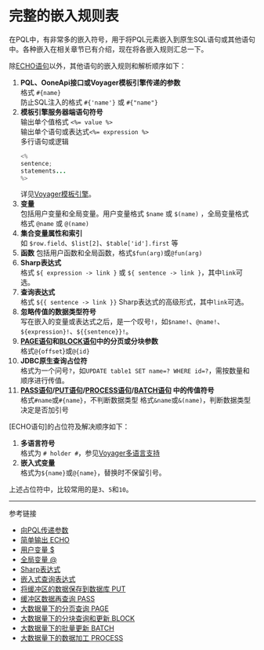 # 完整的嵌入规则表
在PQL中，有非常多的嵌入符号，用于将PQL元素嵌入到原生SQL语句或其他语句中。各种嵌入在相关章节已有介绍，现在将各嵌入规则汇总一下。

除[ECHO语句](/pql/echo.md)以外，其他语句的嵌入规则和解析顺序如下：
1. **PQL、OoneApi接口或Voyager模板引擎传递的参数**  
   格式 `#{name}`  
   防止SQL注入的格式 `#{'name'}` 或 `#{"name"}`
2. **模板引擎服务器端语句符号**  
   输出单个值格式 `<%= value %>`  
   输出单个语句或表达式`<%= expression %>`  
   多行语句或逻辑  
   ```java
   <%
   sentence;
   statements...
   %>
   ```
   详见[Voyager模板引擎](/voyager/overview.md)。
3. **变量**  
   包括用户变量和全局变量。用户变量格式 `$name` 或 `$(name)` ，全局变量格式 格式 `@name` 或 `@(name)`
4. **集合变量属性和索引**  
   如 `$row.field`、`$list[2]`、`$table['id'].first` 等
5. **函数**
   包括用户函数和全局函数，格式`$fun(arg)`或`@fun(arg)`
6. **Sharp表达式**  
   格式 `${ expression -> link }` 或 `${ sentence -> link }`，其中`link`可选。
7. **查询表达式**  
   格式 `${{ sentence -> link }}` Sharp表达式的高级形式，其中`link`可选。
8. **忽略传值的数据类型符号**  
   写在嵌入的变量或表达式之后，是一个叹号`!`，如`$name!`、`@name!`、`${expression}!`、`${{sentence}}!`。
9. **[PAGE语句](/pql/page.md)和[BLOCK语句](/pql/block.md)中的分页或分块参数**  
   格式`@{offset`}或`@{id}`
10. **JDBC原生查询占位符**  
   格式为一个问号`?`，如`UPDATE table1 SET name=? WHERE id=?`，需按数量和顺序进行传值。
11. **[PASS语句](/pql/pass.md)/[PUT语句](/pql/put.md)/[PROCESS语句](/pql/process.md)/[BATCH语句](/pql/batch.md) 中的传值符号**  
   格式`#name`或`#{name}`，不判断数据类型 
   格式`&name`或`&(name)`，判断数据类型决定是否加引号

[ECHO语句]的占位符及解决顺序如下：
1. **多语言符号**  
   格式为 `# holder #`，参见[Voyager多语言支持](/voyager/language.md)
2. **嵌入式变量**  
   格式为`${name}`或`@{name}`，替换时不保留引号。
   

上述占位符中，比较常用的是`3`、`5`和`10`。

---
参考链接
* [向PQL传递参数](/pql/params.md)
* [简单输出 ECHO](/pql/echo.md)
* [用户变量 $](/pql/variable.md)
* [全局变量 @](/pql/global.md)
* [Sharp表达式](/pql/sharp.md)
* [嵌入式查询表达式](/pql/query.md)
* [将缓冲区的数据保存到数据库 PUT](/pql/put.md)
* [缓冲区数据再查询 PASS](/pql/pass.md)
* [大数据量下的分页查询 PAGE](/pql/page.md)
* [大数据量下的分块查询和更新 BLOCK](/pql/block.md)
* [大数据量下的批量更新 BATCH](/pql/batch.md)
* [大数据量下的数据加工 PROCESS](/pql/process.md)